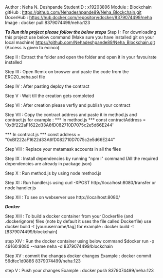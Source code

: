 Author : Neha N. Deshpande
StudentID : x19203896
Module : Blockchain
gitHub : https://github.com/Nehadeshpande89/Neha_Blockchain.git 
DocerHub : https://hub.docker.com/repository/docker/8379074499/neha 
Image : docker pull 8379074499/neha:123


***To Run this project please follow the below steps***
Step I : 
For downloading this project use below command (Make sure you have installed git on your local machine)
https://github.com/Nehadeshpande89/Neha_Blockchain.git (Access is given to eoinco)

Step II : 
Extract the folder and open the folder and open it in your favouirate installed

Step III : 
Open Remix on broswer and paste the code from the ERC20_neha.sol file

Step IV : After pasting deploy the contract

Step V : Wait till the creation gets completed 

Step VI : After creation please verfiy and publish your contract

Step VII : Copy the contract address and paste it in method.js and contract.js
for example :
*** In method.js ***
const contractAddress = '0xBf222aF1622d33A6fD082710D7075c2e5d66E244'

*** In contract.js ***
const address = "0xBf222aF1622d33A6fD082710D7075c2e5d66E244"

Step VIII : Replace your metamask accounts in all the files

Step IX : Install dependencies by running "npm i" command (All the required dependencies are already in package.json)

Step X : Run method.js by using node method.js

Step XI : Run handler.js using curl -XPOST http://localhost:8080/transfer or node handler.js

Step XII : To see on webserver use http://localhost:8080/

***Docker***

Step XIII : To build a docker container from your Dockerfile (and .dockerignore) files (note by default it uses the file called Dockerfile) use
docker build -t [yourusername/tag] 
for example : docker build -t [8379074499/blockchain] 

step XIV : Run the docker container using below command
$docker run -p 49160:8080 --name neha -d 8379074499/blockchain

Step XV  : commit the changes docker changes
Example : 
 docker commit 56dfec1d0886 8379074499/neha:123

step V : Push your changes 
Example : 
docker push 8379074499/neha:123
